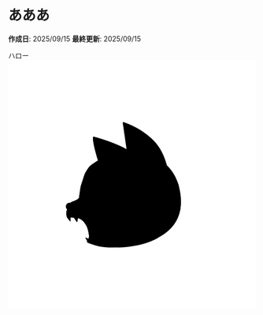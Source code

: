 # あああ

**作成日**: 2025/09/15
**最終更新**: 2025/09/15

ハロー![logo.png](https://raw.githubusercontent.com/kei2kei/learning-logs/main/wakannyai_posts/4/images/20250915142950_logo.png)
